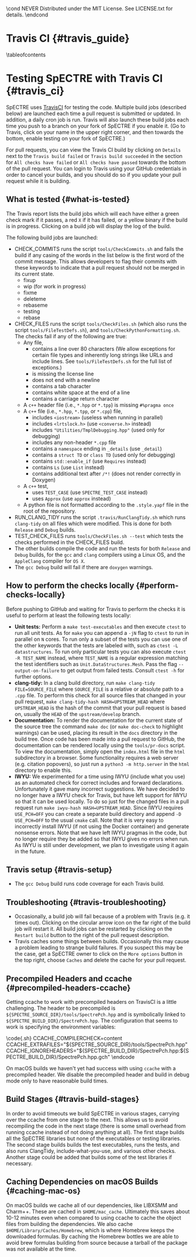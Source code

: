 \cond NEVER
Distributed under the MIT License.
See LICENSE.txt for details.
\endcond

# Travis CI {#travis_guide}

\tableofcontents

# Testing SpECTRE with Travis CI {#travis_ci}

SpECTRE uses
[TravisCI](https://travis-ci.org/sxs-collaboration/spectre) for
testing the code.  Multiple build jobs (described below) are launched
each time a pull request is submitted or updated.  In addition, a
daily cron job is run.  Travis will also launch these build jobs each
time you push to a branch on your fork of SpECTRE if you enable
it. (Go to Travis, click on your name in the upper right corner, and
then towards the bottom, enable testing on your fork of SpECTRE.)

For pull requests, you can view the Travis CI build by clicking on
`Details` next to the `Travis build failed` or `Travis build
succeeded` in the section for `All checks have failed` or `All checks
have passed` towards the bottom of the pull request.  You can login to
Travis using your GitHub credentials in order to cancel your builds,
and you should do so if you update your pull request while it is
building.

## What is tested {#what-is-tested}

The Travis report lists the build jobs which will each have either a
green check mark if it passes, a red `X` if it has failed, or a yellow
binary if the build is in progress.  Clicking on a build job will
display the log of the build.

The following build jobs are launched:
* CHECK_COMMITS runs the script `tools/CheckCommits.sh` and fails the build if
any casing of the words in the list below is the first word of the commit
message.  This allows developers to flag their commits with these keywords to
indicate that a pull request should not be merged in its current state.
  - fixup
  - wip (for work in progress)
  - fixme
  - deleteme
  - rebaseme
  - testing
  - rebase
* CHECK_FILES runs the script `tools/CheckFiles.sh` (which also runs the script
`tools/FileTestDefs.sh`), and `tools/CheckPythonFormatting.sh`. The checks fail
if any of the following are true:
  - Any file,
    * contains a line over 80 characters (We allow exceptions for certain file
      types and inherently long strings like URLs and include lines.
      See `tools/FileTestDefs.sh` for the full list of exceptions.)
    * is missing the license line
    * does not end with a newline
    * contains a tab character
    * contains white space at the end of a line
    * contains a carriage return character
  - A `c++` header file (i.e., `*.hpp` or `*.tpp`) is missing `#%pragma once`
  - A `c++` file (i.e., `*.hpp`, `*.tpp`, or `*.cpp`) file,
    * includes `<iostream>` (useless when running in parallel)
    * includes `<lrtslock.h>` (use `<converse.h>` instead)
    * includes `"Utilities/TmplDebugging.hpp"` (used only for debugging)
    * includes any non-header `*.cpp` file
    * contains a `namespace` ending in `_details` (use `_detail`)
    * contains a `struct TD` or `class TD` (used only for debugging)
    * contains `std::enable_if` (use `Requires` instead)
    * contains `Ls` (use `List` instead)
    * contains additional text after `/*!` (does not render correctly in
      Doxygen)
  - A `c++` test,
    * uses `TEST_CASE` (use `SPECTRE_TEST_CASE` instead)
    * uses `Approx` (use `approx` instead)
  - A python file is not formatted according to the `.style.yapf` file in the
    root of the repository.
* RUN_CLANG_TIDY runs the script `.travis/RunClangTidy.sh` which runs
`clang-tidy` on all files which were modified.  This is done for both `Release`
and `Debug` builds.
* TEST_CHECK_FILES runs `tools/CheckFiles.sh --test` which tests the checks
performed in the CHECK_FILES build.
* The other builds compile the code and run the tests for both
`Release` and `Debug` builds, for the `gcc` and `clang` compilers
using a Linux OS, and the `AppleClang` compiler for `OS X`.
* The `gcc Debug` build will fail if there are `doxygen` warnings.

## How to perform the checks locally {#perform-checks-locally}

Before pushing to GitHub and waiting for Travis to perform the checks it is
useful to perform at least the following tests locally:
- **Unit tests:** Perform a `make test-executables` and then execute `ctest` to
  run all unit tests. As for `make` you can append a `-jN` flag to `ctest` to
  run in parallel on `N` cores. To run only a subset of the tests you can use
  one of the other keywords that the tests are labeled with, such as `ctest -L
  datastructures`. To run only particular tests you can also execute `ctest -R
  TEST_NAME` instead, where `TEST_NAME` is a regular expression matching the
  test identifiers such as `Unit.DataStructures.Mesh`. Pass the flag
  `--output-on-failure` to get output from failed tests. Consult `ctest -h` for
  further options.
- **clang-tidy:** In a clang build directory, run `make clang-tidy
  FILE=SOURCE_FILE` where `SOURCE_FILE` is a relative or absolute path to a
  `.cpp` file. To perform this check for all source files that changed in your
  pull request, `make clang-tidy-hash HASH=UPSTREAM_HEAD` where `UPSTREAM_HEAD`
  is the hash of the commit that your pull request is based on, usually the
  `HEAD` of the `upstream/develop` branch.
- **Documentation:** To render the documentation for the current state
  of the source tree the command `make doc` (or `make doc-check` to
  highlight warnings) can be used, placing its result in the `docs`
  directory in the build tree.  Once code has been made into a pull
  request to GitHub, the documentation can be rendered locally using
  the `tools/pr-docs` script.  To view the documentation, simply open the
  `index.html` file in the `html` subdirectory in a browser. Some functionality
  requires a web server (e.g. citation popovers), so just run a
  `python3 -m http.server` in the `html` directory to enable this.
- **IWYU:** We experimented for a time using IWYU (include what you
  use) as an automated check for correct includes and forward
  declarations.  Unfortunately it gave many incorrect suggestions.  We
  have decided to no longer have a IWYU check for Travis, but have
  left support for IWYU so that it can be used locally.  To do so just
  for the changed files in a pull request run `make iwyu-hash
  HASH=UPSTREAM_HEAD`. Since IWYU requires `USE_PCH=OFF` you can
  create a separate build directory and append `-D USE_PCH=OFF` to the
  usual `cmake` call. Note that it is very easy to incorrectly install
  IWYU (if not using the Docker container) and generate nonsense
  errors.  Note that we have left IWYU pragmas in the code, but no
  longer require they be added so that IWYU gives no errors when run.
  As IWYU is still under development, we plan to investigate using it
  again in the future.

## Travis setup {#travis-setup}

* The `gcc Debug` build runs code coverage for each Travis build.

## Troubleshooting {#travis-troubleshooting}

* Occasionally, a build job will fail because of a problem with Travis
(e.g. it times out).  Clicking on the circular arrow icon on the far
right of the build job will restart it.  All build jobs can be
restarted by clicking on the `Restart build` button to the right of
the pull request description.
* Travis caches some things between builds.  Occasionally this may
cause a problem leading to strange build failures.  If you suspect
this may be the case, get a SpECTRE owner to click on the `More
options` button in the top right, choose `Caches` and delete the cache
for your pull request.

## Precompiled Headers and ccache {#precompiled-headers-ccache}

Getting ccache to work with precompiled headers on TravisCI is a little
challenging. The header to be precompiled is
`${SPECTRE_SOURCE_DIR}/tools/SpectrePch.hpp` and is symbolically linked to
`${SPECTRE_BUILD_DIR}/SpectrePch.hpp`. The configuration that seems to work is
specifying the environment variables:

\code{.sh}
CCACHE_COMPILERCHECK=content
CCACHE_EXTRAFILES="${SPECTRE_SOURCE_DIR}/tools/SpectrePch.hpp"
CCACHE_IGNOREHEADERS="${SPECTRE_BUILD_DIR}/SpectrePch.hpp:${SPECTRE_BUILD_DIR}/SpectrePch.hpp.gch"
\endcode

On macOS builds we haven't yet had success with using `ccache` with a
precompiled header. We disable the precompiled header and build in debug mode
only to have reasonable build times.

## Build Stages {#travis-build-stages}

In order to avoid timeouts we build SpECTRE in various stages, carrying over the
ccache from one stage to the next. This allows us to avoid recompiling the code
in the next stage (there is some small overhead from running ccache instead of
not doing anything at all). The first stage builds all the SpECTRE libraries but
none of the executables or testing libraries. The second stage builds builds the
test executables, runs the tests, and also runs ClangTidy, include-what-you-use,
and various other checks. Another stage could be added that builds some of the
test libraries if necessary.

## Caching Dependencies on macOS Builds {#caching-mac-os}

On macOS builds we cache all of our dependencies, like LIBXSMM and
Charm++. These are cached in `$HOME/mac_cache`. Ultimately this saves about
10-12 minutes even when compared to using ccache to cache the object files from
building the dependencies. We also cache `$HOME/Library/Caches/Homebrew`, which
is where Homebrew keeps the downloaded formulas. By caching the Homebrew bottles
we are able to avoid brew formulas building from source because a tarball of the
package was not available at the time.
